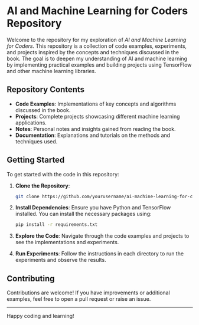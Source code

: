 # AI and Machine Learning for Coders Repository

Welcome to the repository for my exploration of *AI and Machine Learning for Coders*. This repository is a collection of code examples, experiments, and projects inspired by the concepts and techniques discussed in the book. The goal is to deepen my understanding of AI and machine learning by implementing practical examples and building projects using TensorFlow and other machine learning libraries.

## Repository Contents

- **Code Examples**: Implementations of key concepts and algorithms discussed in the book.
- **Projects**: Complete projects showcasing different machine learning applications.
- **Notes**: Personal notes and insights gained from reading the book.
- **Documentation**: Explanations and tutorials on the methods and techniques used.

## Getting Started

To get started with the code in this repository:

1. **Clone the Repository**:
    ```bash
    git clone https://github.com/yourusername/ai-machine-learning-for-coders.git
    ```

2. **Install Dependencies**:
    Ensure you have Python and TensorFlow installed. You can install the necessary packages using:
    ```bash
    pip install -r requirements.txt
    ```

3. **Explore the Code**:
    Navigate through the code examples and projects to see the implementations and experiments.

4. **Run Experiments**:
    Follow the instructions in each directory to run the experiments and observe the results.

## Contributing

Contributions are welcome! If you have improvements or additional examples, feel free to open a pull request or raise an issue.

---

Happy coding and learning!
